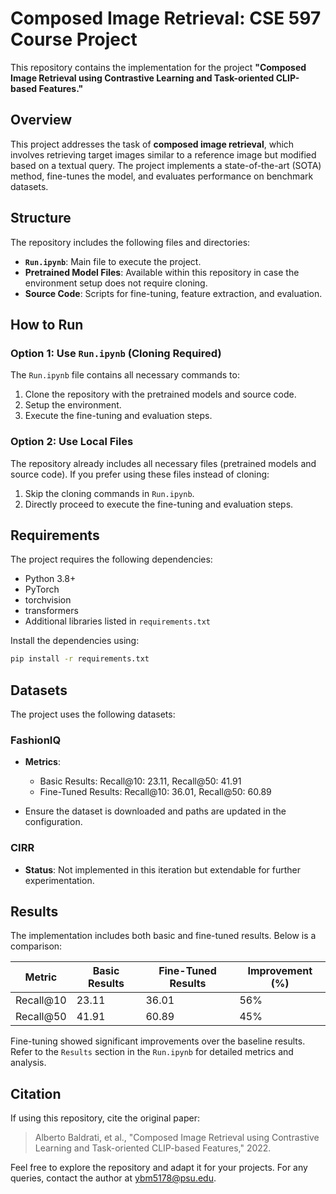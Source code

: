 # Composed Image Retrieval: CSE 597 Course Project

This repository contains the implementation for the project **"Composed Image Retrieval using Contrastive Learning and Task-oriented CLIP-based Features."**

## Overview

This project addresses the task of **composed image retrieval**, which involves retrieving target images similar to a reference image but modified based on a textual query. The project implements a state-of-the-art (SOTA) method, fine-tunes the model, and evaluates performance on benchmark datasets.

## Structure

The repository includes the following files and directories:

- **`Run.ipynb`**: Main file to execute the project.
- **Pretrained Model Files**: Available within this repository in case the environment setup does not require cloning.
- **Source Code**: Scripts for fine-tuning, feature extraction, and evaluation.

## How to Run

### Option 1: Use `Run.ipynb` (Cloning Required)

The `Run.ipynb` file contains all necessary commands to:

1. Clone the repository with the pretrained models and source code.
2. Setup the environment.
3. Execute the fine-tuning and evaluation steps.

### Option 2: Use Local Files

The repository already includes all necessary files (pretrained models and source code). If you prefer using these files instead of cloning:

1. Skip the cloning commands in `Run.ipynb`.
2. Directly proceed to execute the fine-tuning and evaluation steps.

## Requirements

The project requires the following dependencies:

- Python 3.8+
- PyTorch
- torchvision
- transformers
- Additional libraries listed in `requirements.txt`

Install the dependencies using:

```bash
pip install -r requirements.txt
```
## Datasets

The project uses the following datasets:

### FashionIQ

- **Metrics**:
  - Basic Results: Recall\@10: 23.11, Recall\@50: 41.91
  - Fine-Tuned Results: Recall\@10: 36.01, Recall\@50: 60.89

- Ensure the dataset is downloaded and paths are updated in the configuration.

### CIRR

- **Status**: Not implemented in this iteration but extendable for further experimentation.

## Results

The implementation includes both basic and fine-tuned results. Below is a comparison:

| Metric         | Basic Results | Fine-Tuned Results | Improvement (%) |
| -------------- | ------------- | ------------------ | --------------- |
| Recall\@10      | 23.11         | 36.01              | 56%             |
| Recall\@50      | 41.91         | 60.89              | 45%             |

Fine-tuning showed significant improvements over the baseline results. Refer to the `Results` section in the `Run.ipynb` for detailed metrics and analysis.

## Citation

If using this repository, cite the original paper:

> Alberto Baldrati, et al., "Composed Image Retrieval using Contrastive Learning and Task-oriented CLIP-based Features," 2022.

Feel free to explore the repository and adapt it for your projects. For any queries, contact the author at [ybm5178@psu.edu](mailto:ybm5178@psu.edu).
